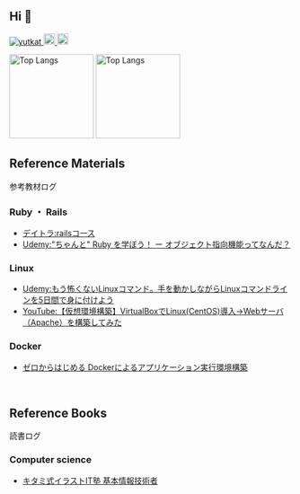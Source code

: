 ## Hi 👋

<!-- badge -->
<p align="left"> 
  <a href="https://github.com/Yutarou-Sakai/Yutarou-Sakai/">
    <img src="https://komarev.com/ghpvc/?username=Yutarou-Sakai" alt="yutkat" />
  </a>
  <a href="http://twitter.com/yutkat">
    <img height="20" src="https://img.shields.io/twitter/follow/yutarou_sakai?label=Twitter&logo=twitter&style=flat" />
  </a>
  <a href="https://github.com/Yutarou-Sakai">
    <img height="20" src="https://img.shields.io/github/followers/Yutarou-Sakai?label=follow&logo=github&style=flat" />
  </a>
</p>


<!-- graf -->
<p align="left"> 
  <img alt="Top Langs" height="150px" src="https://github-readme-stats.vercel.app/api/top-langs/?username=Yutarou-Sakai&layout=compact" />
  <img alt="Top Langs" height="150px" src="https://github-readme-stats.vercel.app/api?username=Yutarou-Sakai&count_private=true&show_icons=true" />
</p>


<!-- reference Materials  -->
## Reference Materials
参考教材ログ

### Ruby ・ Rails
- [デイトラ:railsコース](https://www.daily-trial.com/ruby)
- [Udemy:"ちゃんと" Ruby を学ぼう！ ー オブジェクト指向機能ってなんだ？](https://www.udemy.com/course/ruby-ruby/)

### Linux
- [Udemy:もう怖くないLinuxコマンド。手を動かしながらLinuxコマンドラインを5日間で身に付けよう](https://www.udemy.com/course/unscared_linux/)
- [YouTube:【仮想環境構築】VirtualBoxでLinux(CentOS)導入→Webサーバ（Apache）を構築してみた](https://www.youtube.com/watch?v=IcGNJVmRPo0&list=LL&index=1)

### Docker
- [ゼロからはじめる Dockerによるアプリケーション実行環境構築](https://www.udemy.com/course/docker-k/)

<br>

<!-- reference Books  -->
## Reference Books
読書ログ

### Computer science
- [キタミ式イラストIT塾 基本情報技術者](https://www.amazon.co.jp/dp/4297117819/)

